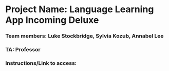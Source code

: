 # Project Name: Language Learning App Incoming Deluxe
### Team members: Luke Stockbridge, Sylvia Kozub, Annabel Lee
### TA: Professor

### Instructions/Link to access: <insert here>
